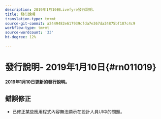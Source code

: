 ```yaml
---
description: 2019年1月10日Livefyre發行說明。
title: 發行說明
translation-type: tm+mt
source-git-commit: a2449482e617939cfda7e367da34875bf187c4c9
workflow-type: tm+mt
source-wordcount: '33'
ht-degree: 12%

---
```



# 發行說明- 2019年1月10日{#rn011019}

**2019年1月10日更新的發行說明。**

## 錯誤修正

* 已修正某些應用程式內容無法顯示在設計人員UI中的問題。
